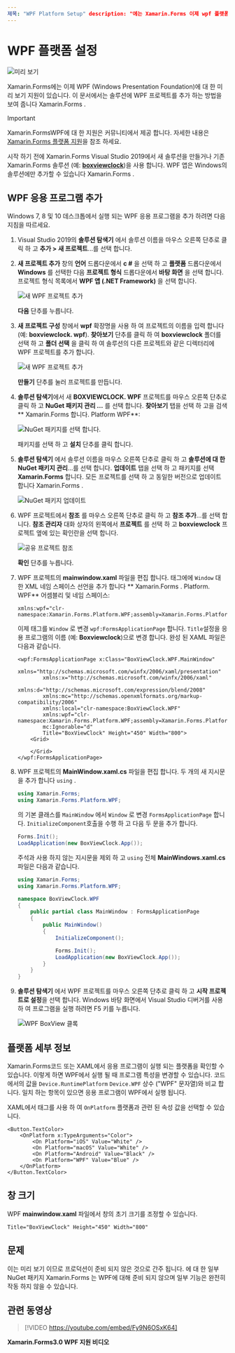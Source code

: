 ```yaml
---
제목: "WPF Platform Setup" description: "에는 Xamarin.Forms 이제 wpf 플랫폼" ms. prod: assetid: 650723F2-4279-4B7B-B0A1-D7F8FF26BF1E에 대 한 미리 보기 지원이 있습니다. 기술: xamarin-forms m. custom: xamu-video author: davidbritch: dabritch: ms. 날짜: 04/09/2020: Xamarin.Forms Xamarin.Essentials
---
```


# <a name="wpf-platform-setup"></a>WPF 플랫폼 설정

![미리 보기](~/media/shared/preview.png)

Xamarin.Forms에는 이제 WPF (Windows Presentation Foundation)에 대 한 미리 보기 지원이 있습니다. 이 문서에서는 솔루션에 WPF 프로젝트를 추가 하는 방법을 보여 줍니다 Xamarin.Forms .

> [!IMPORTANT]
> Xamarin.FormsWPF에 대 한 지원은 커뮤니티에서 제공 합니다. 자세한 내용은 [ Xamarin.Forms 플랫폼 지원](https://github.com/xamarin/Xamarin.Forms/wiki/Platform-Support)을 참조 하세요.

시작 하기 전에 Xamarin.Forms Visual Studio 2019에서 새 솔루션을 만들거나 기존 Xamarin.Forms 솔루션 (예: [**boxviewclock**](https://docs.microsoft.com/samples/xamarin/xamarin-forms-samples/boxview-boxviewclock))을 사용 합니다. WPF 앱은 Windows의 솔루션에만 추가할 수 있습니다 Xamarin.Forms .

## <a name="add-a-wpf-application"></a>WPF 응용 프로그램 추가

Windows 7, 8 및 10 데스크톱에서 실행 되는 WPF 응용 프로그램을 추가 하려면 다음 지침을 따르세요.

1. Visual Studio 2019의 **솔루션 탐색기** 에서 솔루션 이름을 마우스 오른쪽 단추로 클릭 하 고 **추가 > 새 프로젝트**...를 선택 합니다.

2. **새 프로젝트 추가** 창의 **언어** 드롭다운에서 **c #** 을 선택 하 고 **플랫폼** 드롭다운에서 **Windows** 를 선택한 다음 **프로젝트 형식** 드롭다운에서 **바탕 화면** 을 선택 합니다. 프로젝트 형식 목록에서 **WPF 앱 (.NET Framework)** 을 선택 합니다.

    ![새 WPF 프로젝트 추가](wpf-images/add-project.png "새 WPF 프로젝트 추가")

    **다음** 단추를 누릅니다.

3. **새 프로젝트 구성** 창에서 **wpf** 확장명을 사용 하 여 프로젝트의 이름을 입력 합니다 (예: **boxviewclock. wpf**). **찾아보기** 단추를 클릭 하 여 **boxviewclock** 폴더를 선택 하 고 **폴더 선택** 을 클릭 하 여 솔루션의 다른 프로젝트와 같은 디렉터리에 WPF 프로젝트를 추가 합니다.

    ![새 WPF 프로젝트 추가](wpf-images/configure-project.png "새 WPF 프로젝트 추가")

    **만들기** 단추를 눌러 프로젝트를 만듭니다.

4. **솔루션 탐색기**에서 새 **BOXVIEWCLOCK. WPF** 프로젝트를 마우스 오른쪽 단추로 클릭 하 고 **NuGet 패키지 관리 ...** 를 선택 합니다. **찾아보기** 탭을 선택 하 고을 검색 ** Xamarin.Forms 합니다. Platform WPF**:

    ![NuGet 패키지를 선택 합니다.](wpf-images/select-nuget-package.png "NuGet 패키지를 선택 합니다.")

    패키지를 선택 하 고 **설치** 단추를 클릭 합니다.

5. **솔루션 탐색기** 에서 솔루션 이름을 마우스 오른쪽 단추로 클릭 하 고 **솔루션에 대 한 NuGet 패키지 관리**...를 선택 합니다. **업데이트** 탭을 선택 하 고 패키지를 선택 **Xamarin.Forms** 합니다. 모든 프로젝트를 선택 하 고 동일한 버전으로 업데이트 합니다 Xamarin.Forms .

    ![NuGet 패키지 업데이트](wpf-images/update-nuget-package.png "NuGet 패키지 업데이트")

6. WPF 프로젝트에서 **참조** 를 마우스 오른쪽 단추로 클릭 하 고 **참조 추가**...를 선택 합니다. **참조 관리자** 대화 상자의 왼쪽에서 **프로젝트** 를 선택 하 고 **boxviewclock** 프로젝트 옆에 있는 확인란을 선택 합니다.

    ![공유 프로젝트 참조](wpf-images/reference-shared-project.png "공유 프로젝트 참조")

    **확인** 단추를 누릅니다.

7. WPF 프로젝트의 **mainwindow.xaml** 파일을 편집 합니다. 태그에에 `Window` 대 한 XML 네임 스페이스 선언을 추가 합니다 ** Xamarin.Forms . Platform. WPF** 어셈블리 및 네임 스페이스:

    ```xaml
    xmlns:wpf="clr-namespace:Xamarin.Forms.Platform.WPF;assembly=Xamarin.Forms.Platform.WPF"
    ```

    이제 태그를 `Window` 로 변경 `wpf:FormsApplicationPage` 합니다. `Title`설정을 응용 프로그램의 이름 (예: **Boxviewclock**)으로 변경 합니다. 완성 된 XAML 파일은 다음과 같습니다.

    ```xaml
    <wpf:FormsApplicationPage x:Class="BoxViewClock.WPF.MainWindow"
            xmlns="http://schemas.microsoft.com/winfx/2006/xaml/presentation"
            xmlns:x="http://schemas.microsoft.com/winfx/2006/xaml"
            xmlns:d="http://schemas.microsoft.com/expression/blend/2008"
            xmlns:mc="http://schemas.openxmlformats.org/markup-compatibility/2006"
            xmlns:local="clr-namespace:BoxViewClock.WPF"
            xmlns:wpf="clr-namespace:Xamarin.Forms.Platform.WPF;assembly=Xamarin.Forms.Platform.WPF"            
            mc:Ignorable="d"
            Title="BoxViewClock" Height="450" Width="800">
        <Grid>

        </Grid>
    </wpf:FormsApplicationPage>
    ```

8. WPF 프로젝트의 **MainWindow.xaml.cs** 파일을 편집 합니다. 두 개의 새 지시문을 추가 합니다 `using` .

    ```csharp
    using Xamarin.Forms;
    using Xamarin.Forms.Platform.WPF;
    ```

    의 기본 클래스를 `MainWindow` 에서 `Window` 로 변경 `FormsApplicationPage` 합니다. `InitializeComponent`호출을 수행 하 고 다음 두 문을 추가 합니다.

    ```csharp
    Forms.Init();
    LoadApplication(new BoxViewClock.App());
    ```

    주석과 사용 하지 않는 지시문을 제외 하 고 `using` 전체 **MainWindows.xaml.cs** 파일은 다음과 같습니다.

    ```csharp
    using Xamarin.Forms;
    using Xamarin.Forms.Platform.WPF;

    namespace BoxViewClock.WPF
    {
        public partial class MainWindow : FormsApplicationPage
        {
            public MainWindow()
            {
                InitializeComponent();

                Forms.Init();
                LoadApplication(new BoxViewClock.App());
            }
        }
    }
    ```

9. **솔루션 탐색기** 에서 WPF 프로젝트를 마우스 오른쪽 단추로 클릭 하 고 **시작 프로젝트로 설정**을 선택 합니다. Windows 바탕 화면에서 Visual Studio 디버거를 사용 하 여 프로그램을 실행 하려면 F5 키를 누릅니다.

    ![WPF BoxView 클록](wpf-images/wpf-boxviewclock.png "WPF BoxView 클록" )

## <a name="platform-specifics"></a>플랫폼 세부 정보

Xamarin.Forms코드 또는 XAML에서 응용 프로그램이 실행 되는 플랫폼을 확인할 수 있습니다. 이렇게 하면 WPF에서 실행 될 때 프로그램 특성을 변경할 수 있습니다. 코드에서의 값을 `Device.RuntimePlatform` `Device.WPF` 상수 ("WPF" 문자열)와 비교 합니다. 일치 하는 항목이 있으면 응용 프로그램이 WPF에서 실행 됩니다.

XAML에서 태그를 사용 하 여 `OnPlatform` 플랫폼과 관련 된 속성 값을 선택할 수 있습니다.

```xaml
<Button.TextColor>
    <OnPlatform x:TypeArguments="Color">
        <On Platform="iOS" Value="White" />
        <On Platform="macOS" Value="White" />
        <On Platform="Android" Value="Black" />
        <On Platform="WPF" Value="Blue" />
    </OnPlatform>
</Button.TextColor>
```

## <a name="window-size"></a>창 크기

WPF **mainwindow.xaml** 파일에서 창의 초기 크기를 조정할 수 있습니다.

```xaml
Title="BoxViewClock" Height="450" Width="800"
```

## <a name="issues"></a>문제

이는 미리 보기 이므로 프로덕션이 준비 되지 않은 것으로 간주 됩니다. 에 대 한 일부 NuGet 패키지 Xamarin.Forms 는 WPF에 대해 준비 되지 않으며 일부 기능은 완전히 작동 하지 않을 수 있습니다.

## <a name="related-video"></a>관련 동영상

> [!VIDEO https://youtube.com/embed/Fy9N6OSxK64]

**Xamarin.Forms3.0 WPF 지원 비디오**
